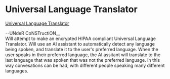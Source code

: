# Universal Language Translator

<a href="https://universal-language-translator.pages.dev/">Universal Language Translator</a>

--UNdeR CoNSTructiON__ <br>
Will attempt to make an encrypted HIPAA compliant Universal Language Translator.
Will use an AI assistant to automatically detect any language being spoken, and translate it to the user's preferred language.
When the user speaks in their preferred language, the AI assitant will translate to the last language that was spoken that was not the preferred language. In this way convesations can be had, with different people speaking many different languages. 

